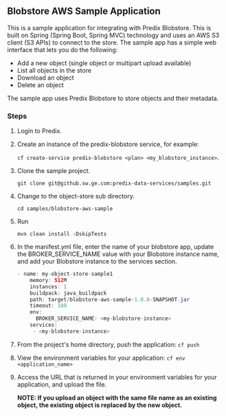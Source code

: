 ## Blobstore AWS Sample Application

This is a sample application for integrating with Predix Blobstore. This is built on Spring (Spring Boot, Spring MVC) technology and uses an AWS S3 client (S3 APIs) to connect to the store. The sample app has a simple web interface that lets you do the following:

- Add a new object (single object or multipart upload available)
- List all objects in the store
- Download an object
- Delete an object   

The sample app uses Predix Blobstore to store objects and their metadata.

### Steps

1. Login to Predix.
2. Create an instance of the predix-blobstore service, for example: <p> `cf create-service predix-blobstore <plan> <my_blobstore_instance>`.
3. Clone the sample project. <p> `git clone git@github.sw.ge.com:predix-data-services/samples.git`
4. Change to the object-store sub directory. <p> `cd samples/blobstore-aws-sample`
5. Run <p> `mvn clean install -DskipTests`
6. In the manifest.yml file, enter the name of your blobstore app, update the BROKER_SERVICE_NAME value with your Blobstore instance name, and add your Blobstore instance to the services section. <p>

    ```java
    - name: my-object-store-sample1
        memory: 512M
        instances: 1
        buildpack: java_buildpack
        path: target/blobstore-aws-sample-1.0.0-SNAPSHOT.jar
        timeout: 180
        env:
          BROKER_SERVICE_NAME: <my-blobstore-instance>
        services:
         - <my-blobstore-instance>
    ```
7. From the project's home directory, push the application: `cf push`
8. View the environment variables for your application: `cf env <application_name>`
9. Access the URL that is returned in your environment variables for your application, and upload the file. <p> <b>NOTE: If you upload an object with the same file name as an existing object, the existing object is replaced by the new object.</b> 


